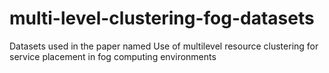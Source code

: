 # multi-level-clustering-fog-datasets
Datasets used in the paper named Use of multilevel resource clustering for service placement in fog computing environments
